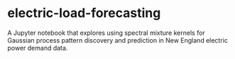 # electric-load-forecasting
A Jupyter notebook that explores using spectral mixture kernels for Gaussian process pattern discovery and prediction in New England electric power demand data.
